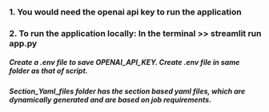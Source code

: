 ### 1.  You would need the openai api key to run the application

### 2.  To run the application locally: In the terminal                >> streamlit run app.py


##### Create a .env file to save OPENAI_API_KEY. Create .env file in same folder as that of script.
##### Section_Yaml_files folder has the section based yaml files, which are dynamically generated and are based on job requirements.
